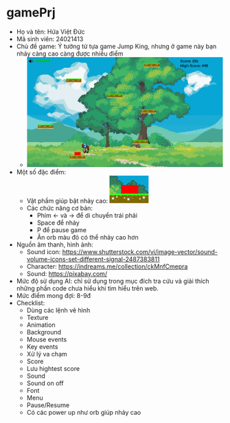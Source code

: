 # gamePrj
 
 - Họ và tên: Hứa Việt Đức
 - Mã sinh viên: 24021413
 - Chủ đề game: Ý tưởng từ tựa game Jump King, nhưng ở game này bạn nhảy càng cao càng được nhiều điểm
   - ![image](https://github.com/huavietduc13/gamePrj/blob/main/img/Screenshot1.png)
 - Một số đặc điểm:
   - Vật phầm giúp bật nhảy cao: ![image](https://github.com/huavietduc13/gamePrj/blob/main/img/booster.png)
   - Các chức năng cơ bản:
     * Phím ← và → để di chuyển trái phải
     * Space để nhảy
     * P để pause game
     * Ăn orb màu đỏ có thể nhảy cao hơn
 - Nguồn âm thanh, hình ảnh:
   - Sound icon: https://www.shutterstock.com/vi/image-vector/sound-volume-icons-set-different-signal-2487383811
   - Character: https://indreams.me/collection/ckMnfCmepra
   - Sound: https://pixabay.com/
 - Mức độ sử dụng AI: chỉ sử dụng trong mục đích tra cứu và giải thích những phần code chưa hiểu khi tìm hiểu trên web.
 - Mức điểm mong đợi: 8-9đ
 - Checklist:
   - Dùng các lệnh vẽ hình
   - Texture
   - Animation
   - Background
   - Mouse events
   - Key events
   - Xử lý va chạm
   - Score
   - Lưu hightest score
   - Sound
   - Sound on off
   - Font
   - Menu
   - Pause/Resume
   - Có các power up như orb giúp nhảy cao
